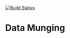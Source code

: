 [![Build Status][travis-image]][travis-url]

# Data Munging

[travis-image]: https://travis-ci.com/NimerA/DataMunging.svg?token=XU7jeERUtz3KqArrdsEp&branch=master
[travis-url]: https://travis-ci.com/NimerA/DataMunging